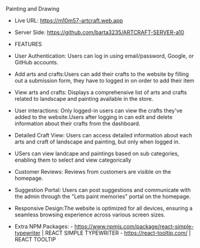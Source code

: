 Painting and Drawing

- Live URL: https://m10m57-artcraft.web.app
- Server Side: https://github.com/barta3235/ARTCRAFT-SERVER-a10
  
- FEATURES
- User Authentication: Users can log in using email/password, Google, or GitHub accounts.
- Add arts and crafts:Users can add their crafts to the website by filling out a submission form, they have to logged in on order to add their item
- View arts and crafts: Displays a comprehensive list of arts and crafts related to landscape and painting available in the store.
- User interactions: Only logged-in users can view the crafts they've added to the website.Users after logging in can edit and delete information about their crafts from the dashboard.
- Detailed Craft View: Users can access detailed information about each arts and craft of landscape and painting, but only when logged in.
- USers can view landcape and paintings based on sub categories, enabling them to select and view categorically
- Customer Reviews: Reviews from customers are visible on the homepage.
- Suggestion Portal: Users can post suggestions and communicate with the admin through the "Lets paint memories" portal on the homepage.
- Responsive Design:The website is optimized for all devices, ensuring a seamless browsing experience across various screen sizes.

- Extra NPM Packages:
      - https://www.npmjs.com/package/react-simple-typewriter | REACT SIMPLE TYPEWRITER
      - https://react-tooltip.com/ | REACT TOOLTIP
